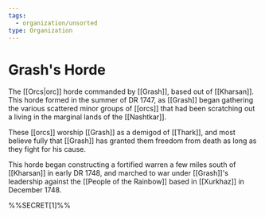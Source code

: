 ```yaml
---
tags:
  - organization/unsorted
type: Organization
---
```

# Grash's Horde

The [[Orcs|orc]] horde commanded by [[Grash]], based out of [[Kharsan]]. This horde formed in the summer of DR 1747, as [[Grash]] began gathering the various scattered minor groups of [[orcs]] that had been scratching out a living in the marginal lands of the [[Nashtkar]]. 

These [[orcs]] worship [[Grash]] as a demigod of [[Thark]], and most believe fully that [[Grash]] has granted them freedom from death as long as they fight for his cause. 

This horde began constructing a fortified warren a few miles south of [[Kharsan]] in early DR 1748, and marched to war under [[Grash]]'s leadership against the [[People of the Rainbow]] based in [[Xurkhaz]] in December 1748. 

%%SECRET[1]%%